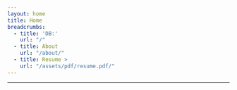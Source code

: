 ```yaml
---
layout: home
title: Home
breadcrumbs:
  - title: 'DB:'
    url: "/"
  - title: About
    url: "/about/"
  - title: Resume >
    url: "/assets/pdf/resume.pdf/"
---
```


---
<!-- ## Ola!👋
<!-- ideally this should all be moved to About -->
<!-- #### I'm Daniel de Barros. (But everyone calls me DB)
A passionate and alturistic engineer with a focus on control systems, software and medical devices - passionate about relieving suffering in the world. Currently, I am in the R&D team at Zimmer Biomet that builds [One Planner Hip 2D](https://www.zimmerbiomet.com/en/products-and-solutions/specialties/hip/one-planner-hip.html) and <a href="{{ '/oph3d' | relative_url }}" target="_blank">3D</a>. When I am not abusing the terminal or trying to center this div, you will most likely find me indulging in some voluntary suffering (🏃🚴‍♂️🏊) or tending to a plethora of plants. --> 